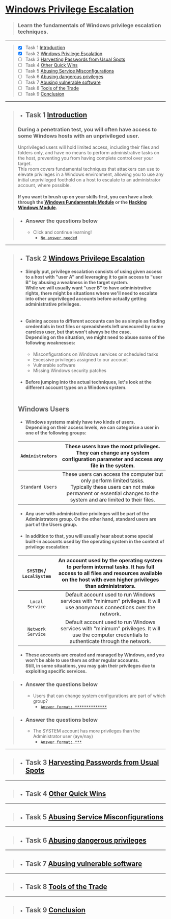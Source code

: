 # [Windows Privilege Escalation](https://tryhackme.com/room/windowsprivesc20)
  > ### Learn the fundamentals of Windows privilege escalation techniques.

---

> - [x] Task 1  [Introduction](#task-1--introduction)
> - [x] Task 2  [Windows Privilege Escalation](#task-2--windows-privilege-escalation)
> - [ ] Task 3  [Harvesting Passwords from Usual Spots]()
> - [ ] Task 4  [Other Quick Wins]()
> - [ ] Task 5  [Abusing Service Misconfigurations]()
> - [ ] Task 6  [Abusing dangerous privileges]()
> - [ ] Task 7  [Abusing vulnerable software]()
> - [ ] Task 8  [Tools of the Trade]()
> - [ ] Task 9  [Conclusion]()

---
> - ## Task 1  [Introduction]()
> ### During a penetration test, you will often have access to some Windows hosts with an unprivileged user. <br>
> Unprivileged users will hold limited access, including their files and folders only, and have no means to perform administrative tasks on the host, preventing you from having complete control over your target. <br>
> This room covers fundamental techniques that attackers can use to elevate privileges in a Windows environment, allowing you to use any initial unprivileged foothold on a host to escalate to an administrator account, where possible. <br>
> #### If you want to brush up on your skills first, you can have a look through the [Windows Fundamentals Module](https://tryhackme.com/module/windows-fundamentals) or the [Hacking Windows Module](https://tryhackme.com/module/hacking-windows-1).

> - ### Answer the questions below
>   - Click and continue learning!
>     - [`No answer needed`]()



---

> - ## Task 2  [Windows Privilege Escalation]()
> - #### Simply put, privilege escalation consists of using given access to a host with "user A" and leveraging it to gain access to "user B" by abusing a weakness in the target system. <br> While we will usually want "user B" to have administrative rights, there might be situations where we'll need to escalate into other unprivileged accounts before actually getting administrative privileges. <br> <br>
> - #### Gaining access to different accounts can be as simple as finding credentials in text files or spreadsheets left unsecured by some careless user, but that won't always be the case. <br> Depending on the situation, we might need to abuse some of the following weaknesses:
>   - Misconfigurations on Windows services or scheduled tasks
>   - Excessive privileges assigned to our account 
>   - Vulnerable software
>   - Missing Windows security patches
> - #### Before jumping into the actual techniques, let's look at the different account types on a Windows system. <br> <br>
> ## Windows Users
> - #### Windows systems mainly have two kinds of users. <br> Depending on their access levels, we can categorise a user in one of the following groups:
> 
> `Administrators`	| These users have the most privileges. They can change any system configuration parameter and access any file in the system.
> :---:|:---:
> `Standard Users`	| These users can access the computer but only perform limited tasks. <br> Typically these users can not make permanent or essential changes to the system and are limited to their files.
> - #### Any user with administrative privileges will be part of the Administrators group. On the other hand, standard users are part of the Users group.
> - #### In addition to that, you will usually hear about some special built-in accounts used by the operating system in the context of privilege escalation:
> `SYSTEM` / `LocalSystem` | An account used by the operating system to perform internal tasks. It has full access to all files and resources available on the host with even higher privileges than administrators.
> :---:|:---:
> `Local Service` | Default account used to run Windows services with "minimum" privileges. It will use anonymous connections over the network.
> `Network Service` | Default account used to run Windows services with "minimum" privileges. It will use the computer credentials to authenticate through the network.
> - #### These accounts are created and managed by Windows, and you won't be able to use them as other regular accounts. <br> Still, in some situations, you may gain their privileges due to exploiting specific services.

> - ### Answer the questions below
>   - Users that can change system configurations are part of which group?
>     - [`Answer format: **************`](Administrators)

> - ### Answer the questions below
>   - The SYSTEM account has more privileges than the Administrator user (aye/nay)
>     - [`Answer format: ***`](aye)

---

> - ## Task 3  [Harvesting Passwords from Usual Spots]()

---

> - ## Task 4  [Other Quick Wins]()

---

> - ## Task 5  [Abusing Service Misconfigurations]()

---

> - ## Task 6  [Abusing dangerous privileges]()

---

> - ## Task 7  [Abusing vulnerable software]()
---

> - ## Task 8  [Tools of the Trade]()

---

> - ## Task 9  [Conclusion]()
